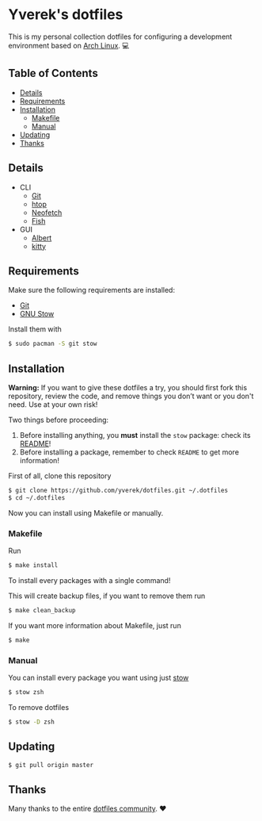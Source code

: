 # Yverek's dotfiles
This is my personal collection dotfiles for configuring a development environment based on 
[Arch Linux](https://www.archlinux.org). :computer:

## Table of Contents
  * [Details](#details)
  * [Requirements](#requirements)
  * [Installation](#Installation)
    * [Makefile](#makefile)
    * [Manual](#manual)
  * [Updating](#updating)
  * [Thanks](#thanks)

## Details
  * CLI
    * [Git](https://git-scm.com)
    * [htop](https://hisham.hm/htop)
    * [Neofetch](https://github.com/dylanaraps/neofetch)
    * [Fish](https://github.com/fish-shell/fish-shell)
  * GUI
    * [Albert](https://github.com/albertlauncher/albert)
    * [kitty](https://github.com/kovidgoyal/kitty)

## Requirements
Make sure the following requirements are installed:
  * [Git](https://git-scm.com)
  * [GNU Stow](https://www.gnu.org/software/stow)

Install them with
```bash
$ sudo pacman -S git stow
```

## Installation
**Warning:** If you want to give these dotfiles a try, you should first fork this repository, review the code, and
remove things you don’t want or you don't need. Use at your own risk!

Two things before proceeding:
  1. Before installing anything, you **must** install the `stow` package: check its [README](stow/README.md)!
  2. Before installing a package, remember to check `README` to get more information!

First of all, clone this repository
```bash
$ git clone https://github.com/yverek/dotfiles.git ~/.dotfiles
$ cd ~/.dotfiles
```

Now you can install using Makefile or manually.

### Makefile
Run
```bash
$ make install
```
To install every packages with a single command!

This will create backup files, if you want to remove them run
```bash
$ make clean_backup
```

If you want more information about Makefile, just run
```bash
$ make
```

### Manual
You can install every package you want using just [stow](https://www.gnu.org/software/stow)
```bash
$ stow zsh
```
 
To remove dotfiles
```bash
$ stow -D zsh
```

## Updating
```bash
$ git pull origin master
```

## Thanks
Many thanks to the entire [dotfiles community](http://dotfiles.github.io). :heart:
